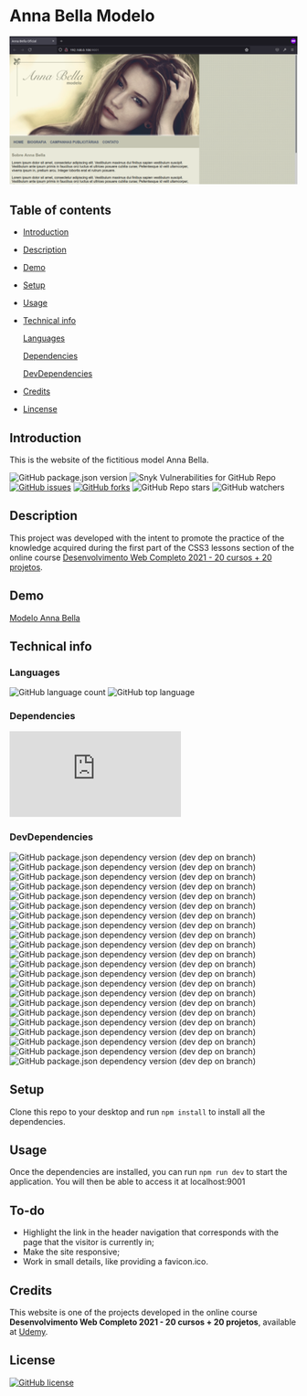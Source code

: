 # Anna Bella Modelo

![The model Anna Bella](screenshots/home.png)

## Table of contents

- [Introduction](#introduction)
- [Description](#description)
- [Demo](#demo)
- [Setup](#setup)
- [Usage](#usage)
- [Technical info](#technical-info)

  [Languages](#languages)

  [Dependencies](#dependencies)

  [DevDependencies](#devdependencies)

- [Credits](#credits)
- [Lincense](#license)

## Introduction

This is the website of the fictitious model Anna Bella.

![GitHub package.json version](https://img.shields.io/github/package-json/v/matheus4lves/anna-bella?style=flat-square) ![Snyk Vulnerabilities for GitHub Repo](https://img.shields.io/snyk/vulnerabilities/github/matheus4lves/anna-bella?style=flat-square) [![GitHub issues](https://img.shields.io/github/issues/matheus4lves/anna-bella?style=flat-square)](https://github.com/matheus4lves/anna-bella/issues) [![GitHub forks](https://img.shields.io/github/forks/matheus4lves/anna-bella?style=flat-square)](https://github.com/matheus4lves/anna-bella/network) ![GitHub Repo stars](https://img.shields.io/github/stars/matheus4lves/anna-bella?style=social) ![GitHub watchers](https://img.shields.io/github/watchers/matheus4lves/anna-bella?style=social)

## Description

This project was developed with the intent to promote the practice of the knowledge acquired during the first part of the CSS3 lessons section of the online course
[Desenvolvimento Web Completo 2021 - 20 cursos + 20 projetos](https://www.udemy.com/course/web-completo/).

[//]: # "this is a workaround to make a comments"
[//]: # "## Features"
[//]: # "## Demo"

## Demo

[Modelo Anna Bella](https://kind-khorana-36270a.netlify.app/)

## Technical info

### Languages

![GitHub language count](https://img.shields.io/github/languages/count/matheus4lves/anna-bella?style=flat-square) ![GitHub top language](https://img.shields.io/github/languages/top/matheus4lves/anna-bella?style=flat-square)

### Dependencies

![GitHub package.json dependency version (prod)](https://img.shields.io/github/package-json/dependency-version/matheus4lves/anna-bella/normalize.css?style=flat-square)

### DevDependencies

![GitHub package.json dependency version (dev dep on branch)](https://img.shields.io/github/package-json/dependency-version/matheus4lves/anna-bella/dev/@babel/core?style=flat-square) ![GitHub package.json dependency version (dev dep on branch)](https://img.shields.io/github/package-json/dependency-version/matheus4lves/anna-bella/dev/@babel/preset-env?style=flat-square) ![GitHub package.json dependency version (dev dep on branch)](https://img.shields.io/github/package-json/dependency-version/matheus4lves/anna-bella/dev/@babel/preset-react?style=flat-square) ![GitHub package.json dependency version (dev dep on branch)](https://img.shields.io/github/package-json/dependency-version/matheus4lves/anna-bella/dev/autoprefixer?style=flat-square) ![GitHub package.json dependency version (dev dep on branch)](https://img.shields.io/github/package-json/dependency-version/matheus4lves/anna-bella/dev/babel-loader?style=flat-square) ![GitHub package.json dependency version (dev dep on branch)](https://img.shields.io/github/package-json/dependency-version/matheus4lves/anna-bella/dev/clean-webpack-plugin?style=flat-square) ![GitHub package.json dependency version (dev dep on branch)](https://img.shields.io/github/package-json/dependency-version/matheus4lves/anna-bella/dev/css-loader?style=flat-square) ![GitHub package.json dependency version (dev dep on branch)](https://img.shields.io/github/package-json/dependency-version/matheus4lves/anna-bella/dev/css-minimizer-webpack-plugin?style=flat-square) ![GitHub package.json dependency version (dev dep on branch)](https://img.shields.io/github/package-json/dependency-version/matheus4lves/anna-bella/dev/fs-extra?style=flat-square) ![GitHub package.json dependency version (dev dep on branch)](https://img.shields.io/github/package-json/dependency-version/matheus4lves/anna-bella/dev/html-webpack-plugin?style=flat-square) ![GitHub package.json dependency version (dev dep on branch)](https://img.shields.io/github/package-json/dependency-version/matheus4lves/anna-bella/dev/mini-css-extract-plugin?style=flat-square) ![GitHub package.json dependency version (dev dep on branch)](https://img.shields.io/github/package-json/dependency-version/matheus4lves/anna-bella/dev/postcss?style=flat-square) ![GitHub package.json dependency version (dev dep on branch)](https://img.shields.io/github/package-json/dependency-version/matheus4lves/anna-bella/dev/postcss-import?style=flat-square) ![GitHub package.json dependency version (dev dep on branch)](https://img.shields.io/github/package-json/dependency-version/matheus4lves/anna-bella/dev/postcss-loader?style=flat-square) ![GitHub package.json dependency version (dev dep on branch)](https://img.shields.io/github/package-json/dependency-version/matheus4lves/anna-bella/dev/postcss-mixins?style=flat-square) ![GitHub package.json dependency version (dev dep on branch)](https://img.shields.io/github/package-json/dependency-version/matheus4lves/anna-bella/dev/postcss-nested?style=flat-square) ![GitHub package.json dependency version (dev dep on branch)](https://img.shields.io/github/package-json/dependency-version/matheus4lves/anna-bella/dev/postcss-simple-vars?style=flat-square) ![GitHub package.json dependency version (dev dep on branch)](https://img.shields.io/github/package-json/dependency-version/matheus4lves/anna-bella/dev/style-loader?style=flat-square) ![GitHub package.json dependency version (dev dep on branch)](https://img.shields.io/github/package-json/dependency-version/matheus4lves/anna-bella/dev/webpack?style=flat-square) ![GitHub package.json dependency version (dev dep on branch)](https://img.shields.io/github/package-json/dependency-version/matheus4lves/anna-bella/dev/webpack-cli?style=flat-square) ![GitHub package.json dependency version (dev dep on branch)](https://img.shields.io/github/package-json/dependency-version/matheus4lves/anna-bella/dev/webpack-cli?style=flat-square) ![GitHub package.json dependency version (dev dep on branch)](https://img.shields.io/github/package-json/dependency-version/matheus4lves/anna-bella/dev/webpack-dev-server?style=flat-square)

## Setup

Clone this repo to your desktop and run `npm install` to install all the dependencies.

## Usage

Once the dependencies are installed, you can run `npm run dev` to start the application. You will then be able to access it at localhost:9001

[//]: # "## Built with"

## To-do

- Highlight the link in the header navigation that corresponds with the page that the visitor is currently in;
- Make the site responsive;
- Work in small details, like providing a favicon.ico.

## Credits

This website is one of the projects developed in the online course **Desenvolvimento Web Completo 2021 - 20 cursos + 20 projetos**, available at [Udemy](https://www.udemy.com/course/web-completo/).

## License

[![GitHub license](https://img.shields.io/github/license/matheus4lves/anna-bella?style=flat-square)](https://github.com/matheus4lves/anna-bella)
